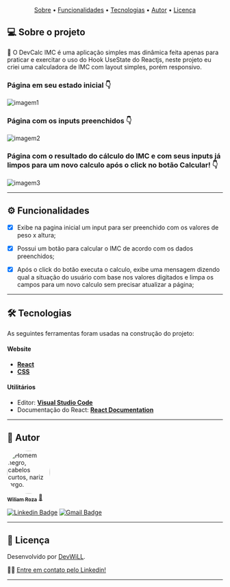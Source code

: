 


</h4>
<p align="center">
 <a href="#-sobre-o-projeto">Sobre</a> •
 <a href="#-funcionalidades">Funcionalidades</a> • 
 <a href="#-tecnologias">Tecnologias</a> •
 <a href="#-autor">Autor</a> • 
 <a href="#user-content--licença">Licença</a>
</p>



## 💻 Sobre o projeto

🚀  O DevCalc IMC é uma aplicação simples mas dinâmica feita apenas para praticar e exercitar o uso do Hook UseState do Reactjs, neste projeto eu criei uma calculadora de IMC com layout simples, porém responsivo.

### Página em seu estado inicial :point_down:
![imagem1](https://github.com/devfrontwill/calc-imc_reactjs/assets/106280899/ccafa6e5-e3b8-4f90-bb75-541408b3c8c8)

### Página com os inputs preenchidos :point_down:
![imagem2](https://github.com/devfrontwill/calc-imc_reactjs/assets/106280899/70f443a6-afb6-4a18-ad11-a15c323cbb6d)

### Página com o resultado do cálculo do IMC e com seus inputs já limpos para um novo calculo após o click no botão Calcular! :point_down:
![imagem3](https://github.com/devfrontwill/calc-imc_reactjs/assets/106280899/1dd373bf-128e-424d-a803-ce071436f761)


---

## ⚙️ Funcionalidades

- [x] Exibe na pagina inicial um input para ser preenchido com os valores de peso x altura;
- [x] Possui um botão para calcular o IMC de acordo com os dados preenchidos;
- [x] Após o click do botão executa o calculo, exibe uma mensagem dizendo qual a situação do usuário com base nos valores digitados e limpa os campos para um novo calculo sem precisar atualizar a página;


---

## 🛠 Tecnologias

As seguintes ferramentas foram usadas na construção do projeto:


#### **Website**

- **[React](https://reactjs.org/)**
- **[CSS](https://developer.mozilla.org/pt-BR/docs/Web/CSS/)**

#### **Utilitários**


- Editor: **[Visual Studio Code](https://code.visualstudio.com/)**
- Documentação do React: **[React Documentation](https://create-react-app.dev/docs/adding-a-stylesheet/)**

---

## 🦸 Autor

<a href="https://www.instagram.com/wiliam.rozza/">
 <img style="border-radius: 50%;" src="https://avatars.githubusercontent.com/u/106280899?s=400&u=c99561d67e121d4546768802a0b8e93491c9775a&v=4" width="100px;" alt="Homem negro, cabelos curtos, nariz largo."/>
 <br />
 <sub><b>Wiliam Roza</b></sub></a> <a href="https://www.linkedin.com/in/devfrontwill/" title="Meu Perfil">🚀</a>
 <br />

[![Linkedin Badge](https://img.shields.io/badge/-WiliamRoza-blue?style=flat-square&logo=Linkedin&logoColor=white&link=https://www.linkedin.com/in/devfrontwill/)](https://www.linkedin.com/in/devfrontwill/)
[![Gmail Badge](https://img.shields.io/badge/-contato.devfrontwill@gmail.com-c14438?style=flat-square&logo=Gmail&logoColor=white&link=mailto:contato.devfrontwill@gmail.com)](mailto:contato.devfrontwill@gmail.com)

---

## 📝 Licença

Desenvolvido por [DevWiLL](https://github.com/devfrontwill).

👋🏽 [Entre em contato pelo Linkedin!](https://www.linkedin.com/in/devfrontwill/)

---

